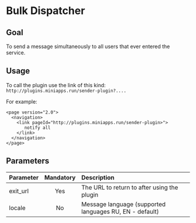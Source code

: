 # Bulk Dispatcher
## Goal
To send a message simultaneously to all users that ever entered the service.

## Usage

To call the plugin use the link of this kind: ```http://plugins.miniapps.run/sender-plugin?....``` 

For example:
```
<page version="2.0">
  <navigation>
    <link pageId="http://plugins.miniapps.run/sender-plugin>">
       notify all
    </link>
  </navigation>
</page>
```
## Parameters
|Parameter  |Mandatory  |Description                                               |
|:----------|:---------:|:---------------------------------------------------------|
|exit_url   |	Yes       |The URL to return to after using the plugin               |
|locale     |	No	      |Message language (supported languages RU, EN - default)   |
